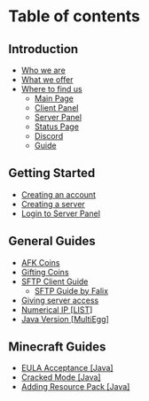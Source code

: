 # Table of contents

## Introduction <a href="#intro" id="intro"></a>

* [Who we are](README.md)
* [What we offer](intro/what-we-offer.md)
* [Where to find us](intro/map/README.md)
  * [Main Page](https://www.exoticnodes.net/)
  * [Client Panel](https://client.exoticnodes.net/)
  * [Server Panel](https://panel.exoticnodes.net/)
  * [Status Page](https://status.exoticnodes.net/)
  * [Discord](https://discord.gg/freemchost)
  * [Guide](https://guide.exoticnodes.net/)

## Getting Started

* [Creating an account](getting-started/creating-an-account.md)
* [Creating a server](getting-started/creating-a-server.md)
* [Login to Server Panel](getting-started/login-to-server-panel.md)

## General Guides <a href="#general" id="general"></a>

* [AFK Coins](general/afk.md)
* [Gifting Coins](general/gift.md)
* [SFTP Client Guide](general/sftp/README.md)
  * [SFTP Guide by Falix](https://www.youtube.com/watch?v=mUQlgqcvEho)
* [Giving server access](general/users.md)
* [Numerical IP \[LIST\]](general/IPv4.md)
* [Java Version \[MultiEgg\]](general/javabfix.md)

## Minecraft Guides <a href="#minecraft" id="minecraft"></a>

* [EULA Acceptance \[Java\]](minecraft/eula.md)
* [Cracked Mode \[Java\]](minecraft/cracked-mode-java.md)
* [Adding Resource Pack \[Java\]](minecraft/adding-resource-pack-java.md)
